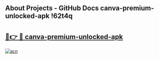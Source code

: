 ## About Projects - GitHub Docs canva-premium-unlocked-apk !62t4q

# <h2><a href="https://andorid.site?title=canva-premium-unlocked-apk&ref=13PRO">🔗👉 🔴 canva-premium-unlocked-apk</a></h2>

[![acn](https://github.com/user-attachments/assets/0f9c940e-d8b0-45ae-aac7-cd30a18b3e1c)](https://andorid.site?title=canva-premium-unlocked-apk&ref=13PRO)

